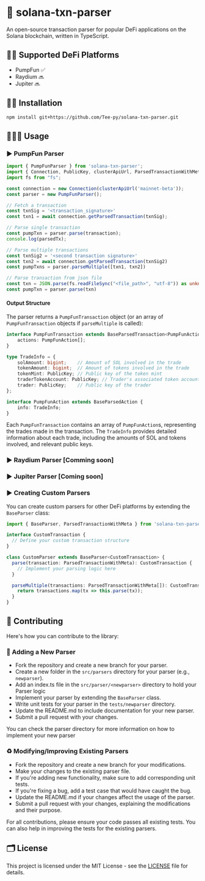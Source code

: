# 🚀 solana-txn-parser

An open-source transaction parser for popular DeFi applications on the Solana blockchain, written in TypeScript.

## 💪🏽 Supported DeFi Platforms

- PumpFun ✅
- Raydium 🔜
- Jupiter 🔜

## 👨‍🔧 Installation

```bash
npm install git+https://github.com/Tee-py/solana-txn-parser.git
```

## 👨🏽‍💻 Usage

### ▶️ PumpFun Parser

```typescript
import { PumpFunParser } from 'solana-txn-parser';
import { Connection, PublicKey, clusterApiUrl, ParsedTransactionWithMeta } from '@solana/web3.js';
import fs from "fs";

const connection = new Connection(clusterApiUrl('mainnet-beta'));
const parser = new PumpFunParser();

// Fetch a transaction
const txnSig = '<transaction_signature>'
const txn1 = await connection.getParsedTransaction(txnSig);

// Parse single transaction
const pumpTxn = parser.parse(transaction);
console.log(parsedTx);

// Parse multiple transactions
const txnSig2 = '<second transaction signature>'
const txn2 = await connection.getParsedTransaction(txnSig2)
const pumpTxns = parser.parseMultiple([txn1, txn2])

// Parse transaction from json file
const txn = JSON.parse(fs.readFileSync("<file_path>", "utf-8")) as unknown as ParsedTransactionWithMeta
const pumpTxn = parser.parse(txn)
```

#### Output Structure

The parser returns a `PumpFunTransaction` object (or an array of `PumpFunTransaction` objects if `parseMultiple` is called):

```typescript
interface PumpFunTransaction extends BaseParsedTransaction<PumpFunAction> {
    actions: PumpFunAction[];
}

type TradeInfo = {
    solAmount: bigint;    // Amount of SOL involved in the trade
    tokenAmount: bigint;  // Amount of tokens involved in the trade
    tokenMint: PublicKey; // Public key of the token mint
    traderTokenAccount: PublicKey; // Trader's associated token account
    trader: PublicKey;    // Public key of the trader
};

interface PumpFunAction extends BaseParsedAction {
    info: TradeInfo;
}
```

Each `PumpFunTransaction` contains an array of `PumpFunAction`s, representing the trades made in the transaction. The `TradeInfo` provides detailed information about each trade, including the amounts of SOL and tokens involved, and relevant public keys.

### ▶️ Raydium Parser [Comming soon]

### ▶️ Jupiter Parser [Coming soon]

### ▶️ Creating Custom Parsers

You can create custom parsers for other DeFi platforms by extending the `BaseParser` class:

```typescript
import { BaseParser, ParsedTransactionWithMeta } from 'solana-txn-parser';

interface CustomTransaction {
  // Define your custom transaction structure
}

class CustomParser extends BaseParser<CustomTransaction> {
  parse(transaction: ParsedTransactionWithMeta): CustomTransaction {
    // Implement your parsing logic here
  }

  parseMultiple(transactions: ParsedTransactionWithMeta[]): CustomTransaction[] {
    return transactions.map(tx => this.parse(tx));
  }
}
```

## 🤝 Contributing

Here's how you can contribute to the library:

### 🎉 Adding a New Parser

- Fork the repository and create a new branch for your parser.
- Create a new folder in the `src/parsers` directory for your parser (e.g., `newparser`).
- Add an index.ts file in the `src/parser/<newparser>` directory to hold your Parser logic
- Implement your parser by extending the `BaseParser` class.
- Write unit tests for your parser in the `tests/newparser` directory.
- Update the README.md to include documentation for your new parser.
- Submit a pull request with your changes.

You can check the parser directory for more information on how to implement your new parser

### ♻️ Modifying/Improving Existing Parsers

- Fork the repository and create a new branch for your modifications.
- Make your changes to the existing parser file.
- If you're adding new functionality, make sure to add corresponding unit tests.
- If you're fixing a bug, add a test case that would have caught the bug.
- Update the README.md if your changes affect the usage of the parser.
- Submit a pull request with your changes, explaining the modifications and their purpose.

For all contributions, please ensure your code passes all existing tests. You can also help in improving the tests for the existing parsers. 

## 🗂️ License

This project is licensed under the MIT License - see the [LICENSE](LICENSE) file for details.